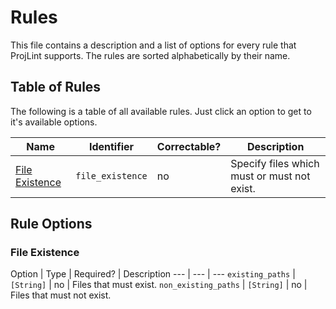 # Rules
This file contains a description and a list of options for every rule that ProjLint supports. The rules are sorted alphabetically by their name.

## Table of Rules

The following is a table of all available rules. Just click an option to get to it's available options.

Name | Identifier | Correctable? | Description
--- | --- | --- | ---
[File Existence](#file-existence) | `file_existence` | no | Specify files which must or must not exist.


## Rule Options

### File Existence

Option | Type | Required? | Description
--- | --- | ---
`existing_paths` | `[String]` | no | Files that must exist.
`non_existing_paths` | `[String]` | no | Files that must not exist.